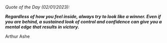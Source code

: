 *Quote of the Day (02/01/2023):*

_**Regardless of how you feel inside, always try to look like a winner. Even if you are behind, a sustained look of control and confidence can give you a mental edge that results in victory.**_

Arthur Ashe